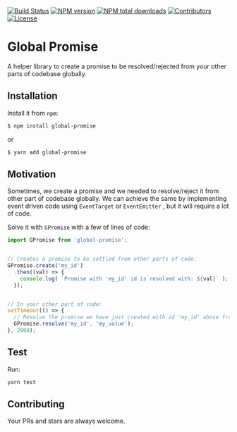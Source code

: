 [![Build Status](https://travis-ci.org/rousan/gpromise.svg?branch=develop)](https://travis-ci.org/rousan/gpromise)
[![NPM version](https://img.shields.io/npm/v/global-promise.svg)](https://www.npmjs.com/package/global-promise)
[![NPM total downloads](https://img.shields.io/npm/dt/global-promise.svg)](https://www.npmjs.com/package/global-promise)
[![Contributors](https://img.shields.io/github/contributors/rousan/gpromise.svg)](https://github.com/rousan/gpromise/graphs/contributors)
[![License](https://img.shields.io/github/license/rousan/gpromise.svg)](https://github.com/rousan/gpromise/blob/master/LICENSE)

# Global Promise

A helper library to create a promise to be resolved/rejected from your other parts of codebase globally.

## Installation

Install it from `npm`:

```bash
$ npm install global-promise
```

or

```bash
$ yarn add global-promise
```

## Motivation

Sometimes, we create a promise and we needed to resolve/reject it from other part of codebase globally.
We can achieve the same by implementing event driven code using `EventTarget` or `EventEmitter` , 
but it will require a lot of code.

Solve it with `GPromise` with a few of lines of code:

``` js
import GPromise from 'global-promise';


// Creates a promise to be settled from other parts of code.
GPromise.create('my_id')
  .then((val) => {
    console.log( `Promise with 'my_id' id is resolved with: ${val}` );
  });


// In your other part of code:
setTimeout(() => {
  // Resolve the promise we have just created with id 'my_id' above from other part of your codebase.
  GPromise.resolve('my_id', 'my_value');
}, 2000);
```

## Test

Run:

```sh
yarn test
```

## Contributing

Your PRs and stars are always welcome.